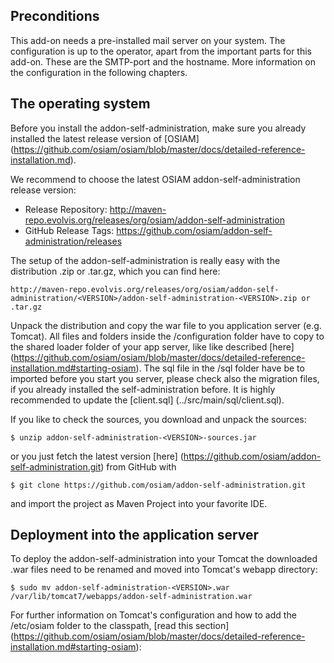 ## Preconditions

This add-on needs a pre-installed mail server on your system. The configuration
is up to the operator, apart from the important parts for this add-on. These are
the SMTP-port and the hostname. More information on the configuration in the
following chapters.

## The operating system

Before you install the addon-self-administration, make sure you already
installed the latest release version of [OSIAM]
(https://github.com/osiam/osiam/blob/master/docs/detailed-reference-installation.md).

We recommend to choose the latest OSIAM addon-self-administration release
version:

 * Release Repository: http://maven-repo.evolvis.org/releases/org/osiam/addon-self-administration
 * GitHub Release Tags: https://github.com/osiam/addon-self-administration/releases

The setup of the addon-self-administration is really easy with the distribution
.zip or .tar.gz, which you can find here:

    http://maven-repo.evolvis.org/releases/org/osiam/addon-self-administration/<VERSION>/addon-self-administration-<VERSION>.zip or .tar.gz

Unpack the distribution and copy the war file to you application server (e.g.
Tomcat). All files and folders inside the /configuration folder have to copy to
the shared loader folder of your app server, like like described [here]
(https://github.com/osiam/osiam/blob/master/docs/detailed-reference-installation.md#starting-osiam).
The sql file in the /sql folder have be to imported before you start you server,
please check also the migration files, if you already installed the
self-administration before. It is highly recommended to update the [client.sql]
(../src/main/sql/client.sql).

If you like to check the sources, you download and unpack the sources:

    $ unzip addon-self-administration-<VERSION>-sources.jar

or you just fetch the latest version [here]
(https://github.com/osiam/addon-self-administration.git) from GitHub with

    $ git clone https://github.com/osiam/addon-self-administration.git

and import the project as Maven Project into your favorite IDE.

## Deployment into the application server

To deploy the addon-self-administration into your Tomcat the downloaded .war
files need to be renamed and moved into Tomcat's webapp directory:

    $ sudo mv addon-self-administration-<VERSION>.war /var/lib/tomcat7/webapps/addon-self-administration.war

For further information on Tomcat's configuration and how to add the /etc/osiam
folder to the classpath, [read this section]
(https://github.com/osiam/osiam/blob/master/docs/detailed-reference-installation.md#starting-osiam):
